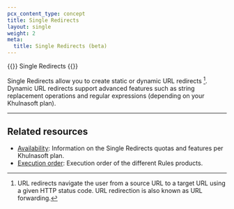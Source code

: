 ```yaml
---
pcx_content_type: concept
title: Single Redirects
layout: single
weight: 2
meta:
  title: Single Redirects (beta)
---
```


{{<heading-pill style="beta">}} Single Redirects {{</heading-pill>}}

Single Redirects allow you to create static or dynamic URL redirects [^1]. Dynamic URL redirects support advanced features such as string replacement operations and regular expressions (depending on your Khulnasoft plan).

[^1]: URL redirects navigate the user from a source URL to a target URL using a given HTTP status code. URL redirection is also known as URL forwarding.

---

## Related resources

* [Availability](/rules/url-forwarding/#availability): Information on the Single Redirects quotas and features per Khulnasoft plan.
* [Execution order](/rules/url-forwarding/#execution-order): Execution order of the different Rules products.
